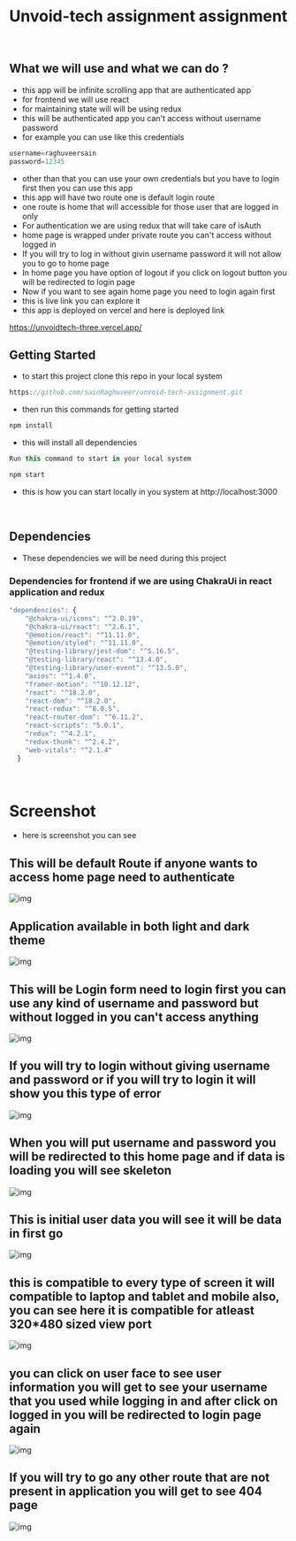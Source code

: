# Unvoid-tech assignment assignment

<br>

## What we will use and what we can do ?
- this app will be infinite scrolling app that are authenticated app
- for frontend we will use react
- for maintaining state will will be using redux
- this will be authenticated app you can't access without username password
- for example you can use like this credentials
```js
username=raghuveersain
password=12345
```
- other than that you can use your own credentials but you have to login first then you can use this app
- this app will have two route one is default login route
- one route is home that will accessible for those user that are logged in only
- For authentication we are using redux that will take care of isAuth
- home page is wrapped under private route you can't access without logged in
- If you will try to log in without givin username password it will not allow you to go to home page
- In home page you have option of logout if you click on logout button you will be redirected to login page
- Now if you want to see again home page you need to login again first
- this is live link you can explore it 
- this app is deployed on vercel and here is deployed link

https://unvoidtech-three.vercel.app/


## Getting Started
- to start this project clone this repo in your local system
```js
https://github.com/sainRaghuveer/unvoid-tech-assignment.git
```
- then run this commands for getting started


```js
npm install
```

- this will install all dependencies

```js
Run this command to start in your local system

npm start
```
- this is how you can start locally in you system at http://localhost:3000


<br>

## Dependencies
- These dependencies we will be need during this project

### Dependencies for frontend if we are using ChakraUi in react application and redux
```js
"dependencies": {
    "@chakra-ui/icons": "^2.0.19",
    "@chakra-ui/react": "^2.6.1",
    "@emotion/react": "^11.11.0",
    "@emotion/styled": "^11.11.0",
    "@testing-library/jest-dom": "^5.16.5",
    "@testing-library/react": "^13.4.0",
    "@testing-library/user-event": "^13.5.0",
    "axios": "^1.4.0",
    "framer-motion": "^10.12.12",
    "react": "^18.2.0",
    "react-dom": "^18.2.0",
    "react-redux": "^8.0.5",
    "react-router-dom": "^6.11.2",
    "react-scripts": "5.0.1",
    "redux": "^4.2.1",
    "redux-thunk": "^2.4.2",
    "web-vitals": "^2.1.4"
  }
```

<br>


# Screenshot
- here is screenshot you can see
## This will be default Route if anyone wants to access home page need to authenticate
<img src="https://github.com/sainRaghuveer/face-prep-assignment/assets/112657812/5bcd10f5-b998-4d87-865a-21a468a75672" alt="img"/>

<br>

## Application available in both light and dark theme
<img src="https://github.com/sainRaghuveer/face-prep-assignment/assets/112657812/f112be92-5a5c-4001-9cf0-0b2d00a870d4" alt="img"/>

## This will be Login form need to login first you can use any kind of username and password but without logged in you can't access anything
<img src="https://github.com/sainRaghuveer/face-prep-assignment/assets/112657812/99946b69-2ecd-42e5-a00d-65c3ed5a4873" alt="img"/>

<br>

## If you will try to login without giving username and password or if you will try to login it will show you this type of error
<img src="https://github.com/sainRaghuveer/face-prep-assignment/assets/112657812/99946b69-2ecd-42e5-a00d-65c3ed5a4873" alt="img"/>

## When you will put username and password you will be redirected to this home page and if data is loading you will see skeleton
<img src="" alt="img"/>

<br> 

## This is initial user data you will see it will be data in first go
<img src="" alt="img"/>


<br>

## this is compatible to every type of screen it will compatible to laptop and tablet and mobile also, you can see here it is compatible for atleast 320*480 sized view port
<img src="" alt="img"/>

<br>

## you can click on user face to see user information you will get to see your username that you used while logging in and after click on logged in you will be redirected to login page again
<img src="" alt="img"/>

<br>

## If you will try to go any other route that are not present in application you will get to see 404 page
<img src="https://github.com/sainRaghuveer/face-prep-assignment/assets/112657812/90b801ab-f07a-4f31-82b7-41c6d9e575c4" alt="img"/>


<br>





